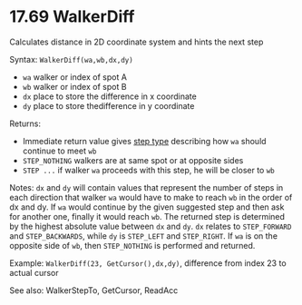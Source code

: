 # 17.69 WalkerDiff

Calculates distance in 2D coordinate system and hints the next step

Syntax: `WalkerDiff(wa,wb,dx,dy)`

* `wa` walker or index of spot A 
* `wb` walker or index of spot B 
* `dx` place to store the difference in x coordinate 
* `dy` place to store  thedifference in y coordinate 

Returns:

* Immediate return value gives [step type](/17-api-native-functions/1764-step-definition.md) describing how `wa` should continue to meet `wb`
* `STEP_NOTHING` walkers are at same spot or at opposite sides
* `STEP ...` if walker `wa` proceeds with this step, he will be closer to `wb`

Notes: `dx` and `dy` will contain values that represent the number of steps in each direction that walker `wa` would have to make to reach `wb` in the order of dx and dy. If `wa` would continue by the given suggested step and then ask for another one, finally it would reach `wb`. The returned step is determined by the highest absolute value between `dx` and `dy`. `dx` relates to `STEP_FORWARD` and `STEP_BACKWARDS`, while `dy` is `STEP_LEFT` and `STEP_RIGHT`. If `wa` is on the opposite side of `wb`, then `STEP_NOTHING` is performed and returned.

Example: `WalkerDiff(23, GetCursor(),dx,dy)`, difference from index 23 to actual cursor

See also: WalkerStepTo, GetCursor, ReadAcc

